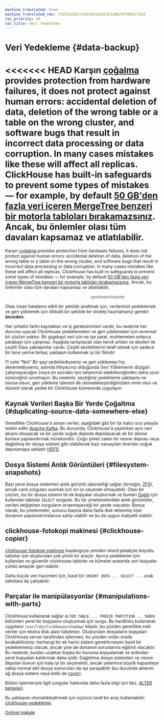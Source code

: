 ```yaml
---
machine_translated: true
machine_translated_rev: 72537a2d527c63c07aa5d2361a8829f3895cf2bd
toc_priority: 49
toc_title: Veri Yedekleme
---
```


# Veri Yedekleme {#data-backup}

<<<<<<< HEAD
Karşın [çoğalma](../engines/table_engines/mergetree_family/replication.md) provides protection from hardware failures, it does not protect against human errors: accidental deletion of data, deletion of the wrong table or a table on the wrong cluster, and software bugs that result in incorrect data processing or data corruption. In many cases mistakes like these will affect all replicas. ClickHouse has built-in safeguards to prevent some types of mistakes — for example, by default [50 GB'den fazla veri içeren MergeTree benzeri bir motorla tabloları bırakamazsınız](https://github.com/ClickHouse/ClickHouse/blob/v18.14.18-stable/programs/server/config.xml#L322-L330). Ancak, bu önlemler olası tüm davaları kapsamaz ve atlatılabilir.
=======
Karşın [çoğalma](../engines/table-engines/mergetree-family/replication.md) provides protection from hardware failures, it does not protect against human errors: accidental deletion of data, deletion of the wrong table or a table on the wrong cluster, and software bugs that result in incorrect data processing or data corruption. In many cases mistakes like these will affect all replicas. ClickHouse has built-in safeguards to prevent some types of mistakes — for example, by default [50 GB'den fazla veri içeren MergeTree benzeri bir motorla tabloları bırakamazsınız](https://github.com/ClickHouse/ClickHouse/blob/v18.14.18-stable/programs/server/config.xml#L322-L330). Ancak, bu önlemler olası tüm davaları kapsamaz ve atlatılabilir.
>>>>>>> upstream/master

Olası insan hatalarını etkili bir şekilde azaltmak için, verilerinizi yedeklemek ve geri yüklemek için dikkatli bir şekilde bir strateji hazırlamanız gerekir **önceden**.

Her şirketin farklı kaynakları ve iş gereksinimleri vardır, bu nedenle her duruma uyacak ClickHouse yedeklemeleri ve geri yüklemeleri için evrensel bir çözüm yoktur. Bir gigabayt veri için ne işe yarar, muhtemelen onlarca petabayt için çalışmaz. Aşağıda tartışılacak olan kendi artıları ve eksileri ile çeşitli Olası yaklaşımlar vardır. Çeşitli eksikliklerini telafi etmek için sadece bir tane yerine birkaç yaklaşım kullanmak iyi bir fikirdir.

!!! note "Not"
    Bir şeyi yedeklediyseniz ve geri yüklemeyi hiç denemediyseniz, aslında ihtiyacınız olduğunda Geri Yüklemenin düzgün çalışmayacağını (veya en azından işin tahammül edebileceğinden daha uzun süreceğini) unutmayın. Bu nedenle, seçtiğiniz yedekleme yaklaşımı ne olursa olsun, geri yükleme işlemini de otomatikleştirdiğinizden emin olun ve düzenli olarak yedek bir ClickHouse kümesinde uygulayın.

## Kaynak Verileri Başka Bir Yerde Çoğaltma {#duplicating-source-data-somewhere-else}

Genellikle Clickhouse'a alınan veriler, aşağıdaki gibi bir tür kalıcı sıra yoluyla teslim edilir [Apache Kafka](https://kafka.apache.org). Bu durumda, Clickhouse'a yazılırken aynı veri akışını okuyacak ve bir yerde soğuk depoda depolayacak ek bir abone kümesi yapılandırmak mümkündür. Çoğu şirket zaten bir nesne deposu veya dağıtılmış bir dosya sistemi gibi olabilecek bazı varsayılan önerilen soğuk depolamaya sahiptir [HDFS](https://hadoop.apache.org/docs/stable/hadoop-project-dist/hadoop-hdfs/HdfsDesign.html).

## Dosya Sistemi Anlık Görüntüleri {#filesystem-snapshots}

Bazı yerel dosya sistemleri anlık görüntü işlevselliği sağlar (örneğin, [ZFS](https://en.wikipedia.org/wiki/ZFS)), ancak canlı sorguları sunmak için en iyi seçenek olmayabilir. Olası bir çözüm, bu tür dosya sistemi ile ek kopyalar oluşturmak ve bunları [Dağılı](../engines/table_engines/special/distributed.md) için kullanılan tablolar `SELECT` sorgular. Bu tür yinelemelerdeki anlık görüntüler, verileri değiştiren sorguların erişemeyeceği bir yerde olacaktır. Bonus olarak, bu yinelemeler, sunucu başına daha fazla disk eklenmiş özel donanım yapılandırmalarına sahip olabilir ve bu da uygun maliyetli olabilir.

## clickhouse-fotokopi makinesi {#clickhouse-copier}

[clickhouse-fotokopi makinesi](utilities/clickhouse-copier.md) başlangıçta yeniden shard petabyte boyutlu tablolar için oluşturulan çok yönlü bir araçtır. Ayrıca yedekleme için kullanılan ve güvenilir clickhouse tablolar ve kümeler arasında veri kopyalar çünkü amaçlar geri olabilir.

Daha küçük veri hacimleri için, basit bir `INSERT INTO ... SELECT ...` uzak tablolara da çalışabilir.

## Parçalar ile manipülasyonlar {#manipulations-with-parts}

ClickHouse kullanarak sağlar `ALTER TABLE ... FREEZE PARTITION ...` tablo bölümleri yerel bir kopyasını oluşturmak için sorgu. Bu hardlinks kullanarak uygulanır `/var/lib/clickhouse/shadow/` klasör, bu yüzden genellikle eski veriler için ekstra disk alanı tüketmez. Oluşturulan dosyaların kopyaları ClickHouse server tarafından işlenmez, bu yüzden onları orada bırakabilirsiniz: herhangi bir ek harici sistem gerektirmeyen basit bir yedeklemeniz olacak, ancak yine de donanım sorunlarına eğilimli olacaktır. Bu nedenle, bunları uzaktan başka bir konuma kopyalamak ve ardından yerel kopyaları kaldırmak daha iyidir. Dağıtılmış dosya sistemleri ve nesne depoları bunun için hala iyi bir seçenektir, ancak yeterince büyük kapasiteye sahip normal ekli dosya sunucuları da işe yarayabilir (bu durumda aktarım ağ dosya sistemi veya belki de [rsync](https://en.wikipedia.org/wiki/Rsync)).

Bölüm işlemleriyle ilgili sorgular hakkında daha fazla bilgi için bkz. [ALTER belgeleri](../sql_reference/statements/alter.md#alter_manipulations-with-partitions).

Bu yaklaşımı otomatikleştirmek için üçüncü taraf bir araç kullanılabilir: [clickhouse-yedekleme](https://github.com/AlexAkulov/clickhouse-backup).

[Orijinal makale](https://clickhouse.tech/docs/en/operations/backup/) <!--hide-->
